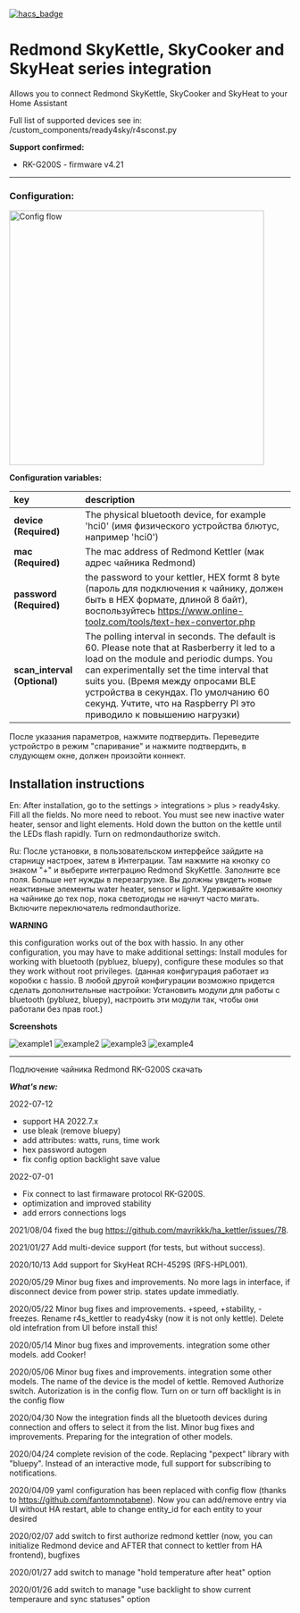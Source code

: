 [![hacs_badge](https://img.shields.io/badge/HACS-Custom-orange.svg)](https://github.com/custom-components/hacs)

# Redmond SkyKettle, SkyCooker and SkyHeat series integration

Allows you to connect Redmond SkyKettle, SkyCooker and SkyHeat to your Home Assistant

Full list of supported devices see in: /custom_components/ready4sky/r4sconst.py

**Support confirmed:**
- RK-G200S - firmware v4.21

---

### Configuration:

<img width="456" alt="Config flow" src="https://user-images.githubusercontent.com/9576189/78805578-3fdca180-79ca-11ea-9dda-5710c7f46f66.png">


**Configuration variables:**  
  
key | description  
:--- | :---  
**device (Required)** | The physical bluetooth device, for example 'hci0' (имя физического устройства блютус, например 'hci0')
**mac (Required)** | The mac address of Redmond Kettler (мак адрес чайника Redmond)
**password (Required)** | the password to your kettler, HEX formt 8 byte (пароль для подключения к чайнику, должен быть в HEX формате, длиной 8 байт), воспользуйтесь https://www.online-toolz.com/tools/text-hex-convertor.php
**scan_interval (Optional)** | The polling interval in seconds. The default is 60. Please note that at Rasberberry it led to a load on the module and periodic dumps. You can experimentally set the time interval that suits you. (Время между опросами BLE устройства в секундах. По умолчанию 60 секунд. Учтите, что на Raspberry PI  это приводило к повышению нагрузки)

После указания параметров, нажмите подтвердить. Переведите устройстро в режим "спаривание" и нажмите подтвердить, в слудующем окне, должен произойти коннект.

## Installation instructions

En: After installation, go to the settings > integrations > plus > ready4sky.
Fill all the fields. No more need to reboot. You must see new inactive water heater, sensor and light elements. Hold down the button on the kettle until the LEDs flash rapidly. Turn on redmondauthorize switch.

Ru: После установки, в пользовательском интерфейсе зайдите на старницу настроек, затем в Интеграции. Там нажмите на кнопку со знаком "+" и выберите интеграцию Redmond SkyKettle. Заполните все поля. Больше нет нужды в перезагрузке. Вы должны увидеть новые неактивные элементы water heater, sensor и light. Удерживайте кнопку на чайнике до тех пор, пока светодиоды не начнут часто мигать. Включите переключатель redmondauthorize.


**WARNING**

this configuration works out of the box with hassio. In any other configuration, you may have to make additional settings: Install modules for working with bluetooth (pybluez, bluepy), configure these modules so that they work without root privileges. (данная конфигурация работает из коробки с hassio. В любой другой конфигурации возможно придется сделать дополнительные настройки: Установить модули для работы с bluetooth (pybluez, bluepy), настроить эти модули так, чтобы они работали без прав root.)

**Screenshots**

![example1][exampleimg1]
![example2][exampleimg2]
![example3][exampleimg3]
![example4][exampleimg4]



***


[exampleimg1]: 01.jpg
[exampleimg2]: 02.jpg
[exampleimg3]: 03.jpg
[exampleimg4]: 04.jpg


Подлючение чайника Redmond RK-G200S
скачать


***What's new:***

2022-07-12
 - support HA 2022.7.x
 - use bleak (remove bluepy)
 - add attributes: watts, runs, time work
 - hex password autogen
 - fix config option backlight save value

2022-07-01
- Fix connect to last firmaware protocol RK-G200S. 
- optimization and improved stability
- add errors connections logs

2021/08/04 fixed the bug https://github.com/mavrikkk/ha_kettler/issues/78.

2021/01/27 Add multi-device support (for tests, but without success).

2020/10/13 Add support for SkyHeat RCH-4529S (RFS-HPL001).

2020/05/29 Minor bug fixes and improvements. No more lags in interface, if disconnect device from power strip. states update immediatly.

2020/05/22 Minor bug fixes and improvements. +speed, +stability, -freezes. Rename r4s_kettler to ready4sky (now it is not only kettle). Delete old intefration from UI before install this!

2020/05/14 Minor bug fixes and improvements. integration some other models. add Cooker!

2020/05/06 Minor bug fixes and improvements. integration some other models. The name of the device is the model of kettle. Removed Authorize switch. Autorization is in the config flow. Turn on or turn off backlight is in the config flow

2020/04/30 Now the integration finds all the bluetooth devices during connection and offers to select it from the list. Minor bug fixes and improvements. Preparing for the integration of other models.

2020/04/24 complete revision of the code. Replacing "pexpect" library with "bluepy". Instead of an interactive mode, full support for subscribing to notifications.

2020/04/09 yaml configuration has been replaced with config flow (thanks to https://github.com/fantomnotabene). Now you can add/remove entry via UI without HA restart, able to change entity_id for each entity to your desired

2020/02/07 add switch to first authorize redmond kettler (now, you can initialize Redmond device and AFTER that connect to kettler from HA frontend), bugfixes

2020/01/27 add switch to manage "hold temperature after heat" option

2020/01/26 add switch to manage "use backlight to show current temperaure and sync statuses" option

